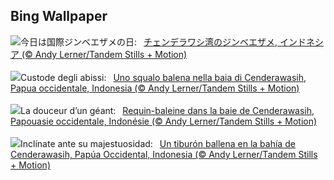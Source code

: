 ## Bing Wallpaper
![](https://www.bing.com/th?id=OHR.WhaleSharkDay_JA-JP6933929150_UHD.jpg&w=1000)今日は国際ジンベエザメの日:&nbsp;&ensp;[チェンデラワシ湾のジンベエザメ, インドネシア (© Andy Lerner/Tandem Stills + Motion)](https://www.bing.com/th?id=OHR.WhaleSharkDay_JA-JP6933929150_UHD.jpg)
<br><br/>
![](https://www.bing.com/th?id=OHR.WhaleSharkDay_IT-IT1918299181_UHD.jpg&w=1000)Custode degli abissi:&nbsp;&ensp;[Uno squalo balena nella baia di Cenderawasih, Papua occidentale, Indonesia (© Andy Lerner/Tandem Stills + Motion)](https://www.bing.com/th?id=OHR.WhaleSharkDay_IT-IT1918299181_UHD.jpg)
<br><br/>
![](https://www.bing.com/th?id=OHR.WhaleSharkDay_FR-FR7922497271_UHD.jpg&w=1000)La douceur d’un géant:&nbsp;&ensp;[Requin-baleine dans la baie de Cenderawasih, Papouasie occidentale, Indonésie (© Andy Lerner/Tandem Stills + Motion)](https://www.bing.com/th?id=OHR.WhaleSharkDay_FR-FR7922497271_UHD.jpg)
<br><br/>
![](https://www.bing.com/th?id=OHR.WhaleSharkDay_ES-ES3843560533_UHD.jpg&w=1000)Inclínate ante su majestuosidad:&nbsp;&ensp;[Un tiburón ballena en la bahía de Cenderawasih, Papúa Occidental, Indonesia (© Andy Lerner/Tandem Stills + Motion)](https://www.bing.com/th?id=OHR.WhaleSharkDay_ES-ES3843560533_UHD.jpg)
<br><br/>
